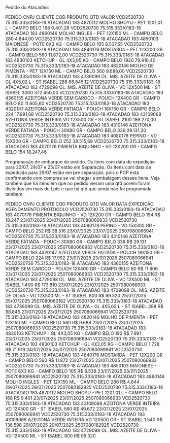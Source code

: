 Pedido do Atacadão:

PEDIDO	CNPJ	CLIENTE	COD	PRODUTO	QTD	VALOR
VCD2520730	75.315.333/0183-18	ATACADAO 183	4870112	MOLHO SHOYU - PET 12X1,01 L - CAMPO BELO	168	9.401,28
VCD2520730	75.315.333/0183-18	ATACADAO 183	4860146	MOLHO INGLES - PET 12X150 ML - CAMPO BELO	280	4.844,00
VCD2520730	75.315.333/0183-18	ATACADAO 183	4850103	MAIONESE - POTE 6X3 KG - CAMPO BELO	105	8.537,55
VCD2520730	75.315.333/0183-18	ATACADAO 183	4840176	MOSTARDA - PET 12X200 GR - CAMPO BELO	560	11.872,00
VCD2520730	75.315.333/0183-18	ATACADAO 183	4830103	KETCHUP - GL 4X3,05 KG - CAMPO BELO	1920	79.910,40
VCD2520730	75.315.333/0183-18	ATACADAO 183	4820146	MOLHO DE PIMENTA - PET 12X150 ML - CAMPO BELO	560	9.688,00
VCD2520730	75.315.333/0183-18	ATACADAO 183	4739099	OL. MIS. AZEITE DE OLIVA - GL 4X5,02 L - ST ISABEL	288	88.845,12
VCD2520730	75.315.333/0183-18	ATACADAO 183	4729098	OL. MIS. AZEITE DE OLIVA - VD 12X500 ML - ST ISABEL	3000	372.450,00
VCD2520730	75.315.333/0183-18	ATACADAO 183	4360155	AZEITONA VERDE SEM CAROCO - POUCH 12X400 GR - CAMPO BELO	80	11.605,60
VCD2520730	75.315.333/0183-18	ATACADAO 183	4320147	AZEITONA VERDE FATIADA - POUCH 18X150 GR - CAMPO BELO	224	17.991,68
VCD2520730	75.315.333/0183-18	ATACADAO 183	43109068	AZEITONA VERDE INTEIRA VD 12X500 GR - ST ISABEL	2100	186.270,00
VCD2520730	75.315.333/0183-18	ATACADAO 183	4310146	AZEITONA VERDE FATIADA - POUCH 30X80 GR - CAMPO BELO	336	29.131,20
VCD2520730	75.315.333/0183-18	ATACADAO 183	4080178	PEPINO - VD 15X300 GR - CAMPO BELO	252	38.515,68
VCD2520730	75.315.333/0183-18	ATACADAO 183	4070176	PIMENTA BIQUINHO - VD 12X200 GR - CAMPO BELO	154	18.247,46



Programação de embarque do pedido.
Os itens com data de expedição para 23/07, 24/07 e 25/07 estão em Separação.
Os itens com data de expedição para 29/07 estão em pré separação, pois o PCP está confirmando com compras se vai chegar a embalagem desses itens.
Veja tambem que há itens em que no pedido vieram uma qtd porem foram divididos em mais de Lote e que há qtd que ainda não foi programada tambem:


PEDIDO	CNPJ	CLIENTE	COD	PRODUTO	QTD	VALOR	DATA EXPEDIÇÃO	AGENDAMENTO	PROTOCOLO
VCD2520730	75.315.333/0183-18	ATACADAO 183	4070176	PIMENTA BIQUINHO - VD 12X200 GR - CAMPO BELO	 154 	 R$ 18.247 	23/07/2025	23/07/2025	2507080066933
VCD2520730	75.315.333/0183-18	ATACADAO 183	4080178	PEPINO - VD 15X300 GR - CAMPO BELO	 252 	 R$ 38.516 	23/07/2025	23/07/2025	2507080066941
VCD2520730	75.315.333/0183-18	ATACADAO 183	4310146	AZEITONA VERDE FATIADA - POUCH 30X80 GR - CAMPO BELO	 336 	 R$ 29.131 	23/07/2025	23/07/2025	2507080066933
VCD2520730	75.315.333/0183-18	ATACADAO 183	4320147	AZEITONA VERDE FATIADA - POUCH 18X150 GR - CAMPO BELO	 224 	 R$ 17.992 	23/07/2025	23/07/2025	2507080066941
VCD2520730	75.315.333/0183-18	ATACADAO 183	4360155	AZEITONA VERDE SEM CAROCO - POUCH 12X400 GR - CAMPO BELO	 80 	 R$ 11.606 	23/07/2025	23/07/2025	2507080066933
VCD2520730	75.315.333/0183-18	ATACADAO 183	4729098	OL. MIS. AZEITE DE OLIVA - VD 12X500 ML - ST ISABEL	 1.400 	 R$ 173.810 	23/07/2025	23/07/2025	2507080066933
VCD2520730	75.315.333/0183-18	ATACADAO 183	4729098	OL. MIS. AZEITE DE OLIVA - VD 12X500 ML - ST ISABEL	 800 	 R$ 99.320 	25/07/2025	25/07/2025	2507080060182
VCD2520730	75.315.333/0183-18	ATACADAO 183	4739099	OL. MIS. AZEITE DE OLIVA - GL 4X5,02 L - ST ISABEL	 288 	 R$ 88.845 	23/07/2025	23/07/2025	2507080066941
VCD2520730	75.315.333/0183-18	ATACADAO 183	4820146	MOLHO DE PIMENTA - PET 12X150 ML - CAMPO BELO	 560 	 R$ 9.688 	23/07/2025	23/07/2025	2507080066933
VCD2520730	75.315.333/0183-18	ATACADAO 183	4830103	KETCHUP - GL 4X3,05 KG - CAMPO BELO	 192 	 R$ 7.991 	23/07/2025	23/07/2025	2507080066941
VCD2520730	75.315.333/0183-18	ATACADAO 183	4830103	KETCHUP - GL 4X3,05 KG - CAMPO BELO	 1.728 	 R$ 71.919 	24/07/2025	24/07/2025	2507080089941
VCD2520730	75.315.333/0183-18	ATACADAO 183	4840176	MOSTARDA - PET 12X200 GR - CAMPO BELO	 560 	 R$ 11.872 	23/07/2025	23/07/2025	2507080066933
VCD2520730	75.315.333/0183-18	ATACADAO 183	4850103	MAIONESE - POTE 6X3 KG - CAMPO BELO	 105 	 R$ 8.538 	23/07/2025	23/07/2025	2507080066941
VCD2520730	75.315.333/0183-18	ATACADAO 183	4860146	MOLHO INGLES - PET 12X150 ML - CAMPO BELO	 280 	 R$ 4.844 	29/07/2025	29/07/2025	2507080182925
VCD2520730	75.315.333/0183-18	ATACADAO 183	4870112	MOLHO SHOYU - PET 12X1,01 L - CAMPO BELO	 168 	 R$ 9.401 	23/07/2025	23/07/2025	2507080066933
VCD2520730	75.315.333/0183-18	ATACADAO 183	43109068	AZEITONA VERDE INTEIRA VD 12X500 GR - ST ISABEL	 560 	 R$ 49.672 	23/07/2025	23/07/2025	2507080066941
VCD2520730	75.315.333/0183-18	ATACADAO 183	43109068	AZEITONA VERDE INTEIRA VD 12X500 GR - ST ISABEL	 1.540 	 R$ 136.598 	29/07/2025	29/07/2025	2507080182925
VCD2520730	75.315.333/0183-18	ATACADAO 183	4729098	OL. MIS. AZEITE DE OLIVA - VD 12X500 ML - ST ISABEL	 800 	 R$ 99.320 			



